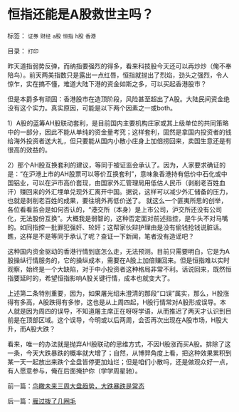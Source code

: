# 恒指还能是A股救世主吗？

标签： `证券` `财经` `a股` `恒指` `h股` `香港` 

目录： `打印`

昨天道指弱势反弹，而纳指要强烈的得多，看来科技股今天还可以再炒炒（俺不奉陪鸟）。前天两美指数只是露出一点红唇，恒指就抛出了烈焰，劲头之强烈，令人惊乍，实在搞不懂，难道大陆下港的资金如斯之多，可以买起香港股市？



但是本爵多有顽固：香港股市在造顶阶段，风险甚至超出了A股。大陆民间资金绝没有这个实力。真实原因，可能是以下两个因素之一或both。

1）A股的蓝筹AH股联动套利，是目前国内主要机构庄家或其上级单位的共同策略中的一部分，因此不能从单纯的资金量考究；这样套利，固然是拿国内投资者的钱给海外投资者送大礼，但只要能从国内小散小庄身上加倍捞回来，卖国生意还是有很高的效益的。

2）那个AH股互换套利的建议，等同于被证监会承认了。因为，人家要求确证的是：“在沪港上市的AH股票可以等价互换套利”，意味象香港持有低价中石化或中国铝业，可以在沪市高价套现，由国家外汇管理局用低估人民币（剥削老百姓血汗）赚回来的外汇埋单兑现外汇离开中国。据说，这样可以减少外汇储备的压力，也就是剥削老百姓的成果，要往境外再低价送了。
就这么一个匪夷所思的创举，各位看看监会是如何否认的，“港交所（本身）是上市公司，沪交所还没有公司化，无法股份互换”。大概我是弱智的，这种否定面对前述指控，是牛头不对马嘴的。如同指控一批罪犯强奸、轮奸；这帮家伙辩护理由是没有偷钱抢钱说脏话。瞧，这样是不是等同于承认了呢？查证一下新闻，笔者没有造谣吧？



这种国内资金驱动的香港行情到底怎么走，无法预测。目前只需要明白，它是为A股操纵行情服务的，它的操纵成本，需要在A股上加倍赚回来。但是恒指难以实时观察，始终是一个大缺陷，对于中小投资者这种格局非常不利。话说回来，既然恒指要延时的，希望恒指影响A股关键行情，成本也就变大了。



上述第二条特别重要，因为，如果屠光绍未澄清的那段“口误”属实，那么，H股涨得有多高，A股跌得有多惨，这也是从上周四起，H股行情常对A股形成误导。本人就是因为周四的误导，不知道屠主席正在呀呀学语，从而推迟了两天才认识到目前是在顶部区域。这个误导，今明或以后两周，会否再次出现在A股市场，H股大升，而A股大跌？



看来，唯一的办法就是抛弃AH股联动的思维方式，不因H股涨而买A股。排除了这一条，今天大跌暴跌的概率就大增了；自然，从博羿角度上看，把这种效果累积到某一天一起放出来跌个全盘皆停更加灿烂；但是咱们小散吗，还是做观众好一点，有人愿意参与，俺在后面掩护你（学学周星驰）。









前一篇：[鸟瞰未来三周大盘趋势，大跌暴跌是常态](../../../2007/10/24/鸟瞰未来三周大盘趋势，大跌暴跌是常态.md)

后一篇：[雁过拨了几圈毛](../../../2007/10/24/雁过拨了几圈毛.md)
